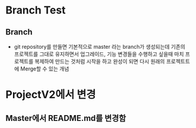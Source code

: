 # Branch Test

## Branch
* git repository를 만들면 기본적으로 master 라는 branch가
생성되는데
기존의 프로젝트를 그대로 유지하면서 업그레이드, 기능 변경들을 수행하고 싶을때
마치 프로젝트를 복제하여 만드는 것처럼 시작을 하고 
완성이 되면 다시 원래의 프로젝트트에 Merge할 수 있는 개념 

# ProjectV2에서 변경 
## Master에서 README.md를 변경함

